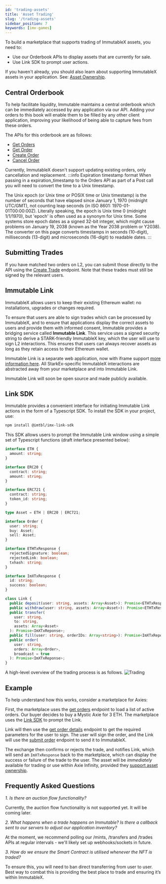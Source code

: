 ```yaml
---
id: 'trading-assets'
title: 'Asset Trading'
slug: '/trading-assets'
sidebar_position: 7
keywords: [imx-games]
---
```


To build a marketplace that supports trading of ImmutableX assets, you need to:

- Use our Orderbook APIs to display assets that are currently for sale.
- Use Link SDK to prompt user actions.

If you haven't already, you should also learn about supporting ImmutableX assets in your application. See: [Asset Ownership](./asset-ownership.mdx).

## Central Orderbook

To help facilitate liquidity, Immutable maintains a central orderbook which can be immediately accessed by any application via our API. Adding your orders to this book will enable them to be filled by any other client application, improving your likelihood of being able to capture fees from these orders.

The APIs for this orderbook are as follows:

- [Get Orders](/reference#/operations/listOrders)
- [Get Order](/reference#/operations/getOrder)
- [Create Order](/reference#/operations/createOrder)
- [Cancel Order](/reference#/operations/cancelOrder)

Currently, ImmutableX doesn't support updating existing orders, only cancellation and replacement.
:::info Expiration timestamp format
When passing in a expiration_timestamp to the Orders API as part of a Post call you will need to convert the time to a Unix timestamp.

The Unix epoch (or Unix time or POSIX time or Unix timestamp) is the number of seconds that have elapsed since January 1, 1970 (midnight UTC/GMT), not counting leap seconds (in ISO 8601: 1970-01-01T00:00:00Z). Literally speaking, the epoch is Unix time 0 (midnight 1/1/1970), but 'epoch' is often used as a synonym for Unix time. Some systems store epoch dates as a signed 32-bit integer, which might cause problems on January 19, 2038 (known as the Year 2038 problem or Y2038). The converter on this page converts timestamps in seconds (10-digit), milliseconds (13-digit) and microseconds (16-digit) to readable dates.
:::

## Submitting Trades

If you have matched two orders on L2, you can submit those directly to the API using the [Create Trade](/reference#/operations/createTrade) endpoint. Note that these trades must still be signed by the relevant users.

## Immutable Link

ImmutableX allows users to keep their existing Ethereum wallet: no installations, upgrades or changes required.

To ensure that users are able to sign trades which can be processed by ImmutableX, and to ensure that applications display the correct assets to users and provide them with informed consent, Immutable provides a bridging service called **Immutable Link**. This service uses a signed security string to derive a STARK-friendly ImmutableX key, which the user will use to sign L2 interactions. This ensures that users can always recover assets as long as they retain access to their Ethereum wallet.

Immutable Link is a separate web application, now with iframe support [more information here](../link-sdk/link-iframe-support.md). All StarkEx-specific ImmutableX interactions are abstracted away from your marketplace and into Immutable Link.

Immutable Link will soon be open source and made publicly available.

## Link SDK

Immutable provides a convenient interface for initiating Immutable Link actions in the form of a Typescript SDK. To install the SDK in your project, use:

```bash title="SDK Installation"
npm install @imtbl/imx-link-sdk
```

This SDK allows users to prompt the Immutable Link window using a simple set of Typescript functions (draft interface presented below):

```typescript title="SDK Interface"
interface ETH {
  amount: string;
}

interface ERC20 {
  contract: string;
  amount: string;
}

interface ERC721 {
  contract: string;
  token_id: string;
}

type Asset = ETH | ERC20 | ERC721;

interface Order {
  user: string;
  buy: Asset;
  sell: Asset;
}

interface ETHTxResponse {
  rejectedSignature: boolean;
  rejectedLink: boolean;
  txhash: string;
}

interface ImXTxResponse {
  id: string;
  success: boolean;
}

class Link {
  public deposit(user: string, assets: Array<Asset>): Promise<ETHTxResponse>;
  public withdraw(user: string, assets: Array<Asset>): Promise<ETHTxResponse>;
  public transfer(
    user: string,
    to: string,
    assets: Array<Asset>
  ): Promise<ImXTxReponse>;
  public fill(user: string, orderIDs: Array<string>): Promise<ImXTxReponse>;
  public order(
    user: string,
    orders: Array<Order>,
    broadcast = true
  ): Promise<ImXTxReponse>;
}
```

A high-level overview of the trading process is as follows.
![Trading](/img/Trading.png)

## Example

To help understand how this works, consider a marketplace for Axies:

First, the marketplace uses the [get orders](/reference#/operations/listOrders) endpoint to load a list of active orders. Our buyer decides to buy a Mystic Axie for 3 ETH. The marketplace uses the [Link SDK](../link-sdk/index.md) to prompt the Link.

Link will then use the [get order details](/reference#/operations/getOrder) endpoint to get the required parameters for the user to sign. The user will sign the order, and the Link will use the [submit order](/reference#/operations/createOrder) endpoint to send it to ImmutableX.

The exchange then confirms or rejects the trade, and notifies Link, which will send an `ImXTxResponse` back to the marketplace, which can display the success or failure of the trade to the user. The asset will be _immediately_ available for trading or use within Axie Infinity, provided they [support asset ownership](./asset-ownership.mdx).

## Frequently Asked Questions

_1. Is there an auction flow functionality?_

Currently, the auction flow functionality is not supported yet. It will be coming later.

_2. What happens when a trade happens on Immutable? Is there a callback sent to our servers to adjust our application inventory?_

At the moment, we recommend polling our /mints, /transfers and /trades APIs at regular intervals - we'll likely set up webhooks/sockets in future.

_3. How do we ensure the Smart Contract is utilised whenever the NFT is traded?_

To ensure this, you will need to ban direct transferring from user to user. Best way to combat this is providing the best place to trade and ensuring it’s within ImmutableX.

